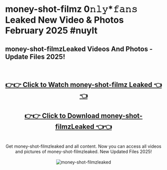 # money-shot-filmz 0𝚗𝚕𝚢*𝚏𝚊𝚗𝚜 Leaked New Video & Photos February 2025 #nuylt

<h2>money-shot-filmzLeaked Videos And Photos - Update Files 2025!</h2>
<br>
<div align="center">
<h2><a href="https://mediaupload.pro?title=money-shot-filmz&ref=11F" rel="nofollow">👉👉 Click to Watch money-shot-filmz Leaked 👈👈</a></h2>
<h2><a href="https://mediaupload.pro?title=money-shot-filmz&ref=11F" rel="nofollow">👉👉 Click to Download money-shot-filmzLeaked 👈👈</a></h2>
<br>
Get money-shot-filmzleaked and all content. Now you can access all videos and pictures of money-shot-filmzleaked. New Updated Files 2025!
<br>
<br>
<a href="https://mediaupload.pro?title=money-shot-filmz&ref=11F" rel="nofollow" data-target="animated-image.originalLink"><img src="https://i.ibb.co/Gkj2r4b/banner.png" alt="money-shot-filmzleaked" style="max-width: 100%; display: inline-block;" data-target="animated-image.originalImage"></a>
</div>
<br>

